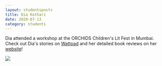 ```yaml
---
layout: studentsposts
title: Dia Kothari
date: 2020-07-13
category: students
---
```


Dia attended a workshop at the ORCHIDS Children's Lit Fest in Mumbai. Check out Dia's stories on [Wattpad](https://www.wattpad.com/user/DiaKothari) and her detailed book reviews on her [website](https://ddumbreads.wordpress.com/about/)!

![](https://img.wattpad.com/cover/236239633-512-k951507.jpg)
